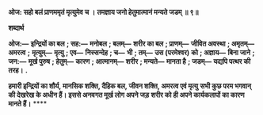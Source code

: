 **ओज: सहो बलं प्राणममृतं मृत्युमेव च ।** **तमज्ञाय जनो हेतुमात्मानं मन्यते जडम् ॥ ९॥** 

**शब्दार्थ** 

**ओज:—** **इन्द्रियों का बल** **; सह:—** **मनोबल** **; बलम्—** **शरीर का बल** **; प्राणम्—** **जीवित अवस्था** **; अमृतम्—** **अमरत्व** **;** **मृत्युम्—** **मृत्यु** **; एव—** **निस्सन्देह** **; च—** **भी** **; तम्—** **उस (परमेश्वर) को** **; अज्ञाय—** **बिना जाने** **; जन:—** **मूर्ख पुरुष** **; हेतुम्—** **कारण** **; आत्मानम्—** **शरीर** **; मन्यते—** **मानता है** **; जडम्—** **यद्यपि पत्थर की तरह।** **.** 

**हमारी इन्द्रियों का शौर्य, मानसिक शक्ति, दैहिक बल, जीवन शक्ति, अमरत्व एवं मृत्यु** **सभी कुछ परम भगवान् की देखरेख के अधीन हैं। इससे अनवगत मूर्ख लोग अपने जड़** **शरीर को ही अपने कार्यकलापों का कारण मानते हैं।** **** 